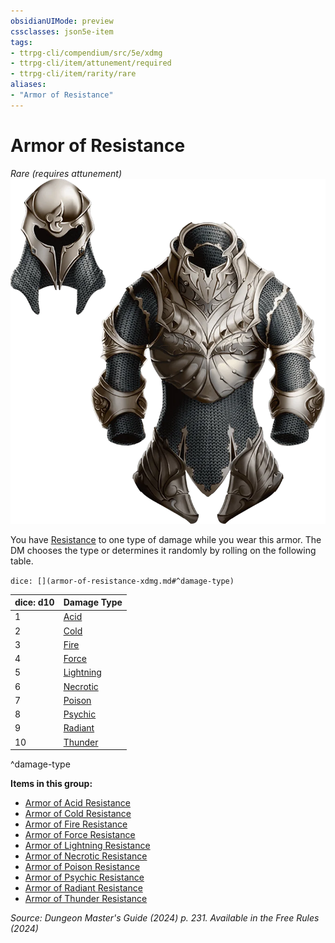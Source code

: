 ```yaml
---
obsidianUIMode: preview
cssclasses: json5e-item
tags:
- ttrpg-cli/compendium/src/5e/xdmg
- ttrpg-cli/item/attunement/required
- ttrpg-cli/item/rarity/rare
aliases: 
- "Armor of Resistance"
---
```

# Armor of Resistance
*Rare (requires attunement)*  
![](3-Compendium/items/img/armor-of-resistance.webp#right)


You have [Resistance](3-Compendium/rules/variant-rules/resistance-xphb.md) to one type of damage while you wear this armor. The DM chooses the type or determines it randomly by rolling on the following table.

`dice: [](armor-of-resistance-xdmg.md#^damage-type)`

| dice: d10 | Damage Type |
|-----------|-------------|
| 1 | [Acid](3-Compendium/items/armor-of-acid-resistance-xdmg.md) |
| 2 | [Cold](3-Compendium/items/armor-of-cold-resistance-xdmg.md) |
| 3 | [Fire](3-Compendium/items/armor-of-fire-resistance-xdmg.md) |
| 4 | [Force](3-Compendium/items/armor-of-force-resistance-xdmg.md) |
| 5 | [Lightning](3-Compendium/items/armor-of-lightning-resistance-xdmg.md) |
| 6 | [Necrotic](3-Compendium/items/armor-of-necrotic-resistance-xdmg.md) |
| 7 | [Poison](3-Compendium/items/armor-of-poison-resistance-xdmg.md) |
| 8 | [Psychic](3-Compendium/items/armor-of-psychic-resistance-xdmg.md) |
| 9 | [Radiant](3-Compendium/items/armor-of-radiant-resistance-xdmg.md) |
| 10 | [Thunder](3-Compendium/items/armor-of-thunder-resistance-xdmg.md) |
^damage-type

**Items in this group:**

- [Armor of Acid Resistance](3-Compendium/items/armor-of-acid-resistance-xdmg.md)
- [Armor of Cold Resistance](3-Compendium/items/armor-of-cold-resistance-xdmg.md)
- [Armor of Fire Resistance](3-Compendium/items/armor-of-fire-resistance-xdmg.md)
- [Armor of Force Resistance](3-Compendium/items/armor-of-force-resistance-xdmg.md)
- [Armor of Lightning Resistance](3-Compendium/items/armor-of-lightning-resistance-xdmg.md)
- [Armor of Necrotic Resistance](3-Compendium/items/armor-of-necrotic-resistance-xdmg.md)
- [Armor of Poison Resistance](3-Compendium/items/armor-of-poison-resistance-xdmg.md)
- [Armor of Psychic Resistance](3-Compendium/items/armor-of-psychic-resistance-xdmg.md)
- [Armor of Radiant Resistance](3-Compendium/items/armor-of-radiant-resistance-xdmg.md)
- [Armor of Thunder Resistance](3-Compendium/items/armor-of-thunder-resistance-xdmg.md)

*Source: Dungeon Master's Guide (2024) p. 231. Available in the Free Rules (2024)*